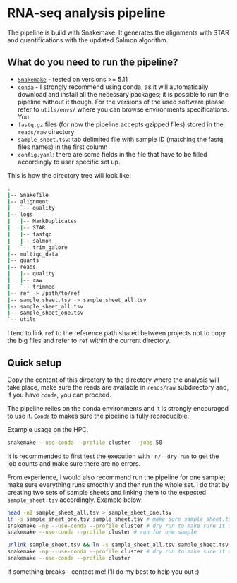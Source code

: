 # RNA-seq analysis pipeline

The pipeline is build with Snakemake. It generates the alignments with STAR and quantifications with the updated Salmon algorithm.

## What do you need to run the pipeline?

* [`Snakemake`](https://snakemake.readthedocs.io/en/stable/) - tested on versions >= 5.11
* [`conda`](https://docs.conda.io/en/latest/) - I strongly recommend using conda, as it will automatically download and install all the necessary packages; it is possible to run the pipeline without it though. For the versions of the used software please refer to `utils/envs/` where you can browse environments specifications. You
* `fastq.gz` files (for now the pipeline accepts gzipped files) stored in the `reads/raw` directory
* `sample_sheet.tsv`: tab delimited file with sample ID (matching the fastq files names) in the first column
* `config.yaml`: there are some fields in the file that have to be filled accordingly to user specific set up.

This is how the directory tree will look like:

```bash
.
|-- Snakefile
|-- alignment
|   `-- quality
|-- logs
|   |-- MarkDuplicates
|   |-- STAR
|   |-- fastqc
|   |-- salmon
|   `-- trim_galore
|-- multiqc_data
|-- quants
|-- reads
|   |-- quality
|   |-- raw
|   `-- trimmed
|-- ref -> /path/to/ref
|-- sample_sheet.tsv -> sample_sheet_all.tsv
|-- sample_sheet_all.tsv
|-- sample_sheet_one.tsv
`-- utils
```

I tend to link `ref` to the reference path shared between projects not to copy the big files and refer to `ref` within the current directory. 

## Quick setup

Copy the content of this directory to the directory where the analysis will take place, make sure the reads are available in `reads/raw` subdirectory and, if you have `conda`, you can proceed.

The pipeline relies on the conda environments and it is strongly encouraged to use it. `Conda` to makes sure the pipeline is fully reproducible.

Example usage on the HPC.

```bash
snakemake --use-conda --profile cluster --jobs 50
```

It is recommended to first test the execution with `-n/--dry-run` to get the job counts and make sure there are no errors.

From experience, I would also recommend run the pipeline for one sample; make sure everything runs smoothly and then run the whole set. I do that by creating two sets of sample sheets and linking them to the expected `sample_sheet.tsv` accordingly. Example below:

```bash
head -n2 sample_sheet_all.tsv > sample_sheet_one.tsv
ln -s sample_sheet_one.tsv sample_sheet.tsv # make sure sample_sheet.tsv points to one sample only
snakemake -np --use-conda --profile cluster # dry run to make sure it works
snakemake --use-conda --profile cluster # run for one sample

unlink sample_sheet.tsv && ln -s sample_sheet_all.tsv sample_sheet.tsv
snakemake -np --use-conda --profile cluster # dry run to make sure it works for all samples
snakemake --use-conda --profile cluster
```

If something breaks - contact me! I'll do my best to help you out :)
